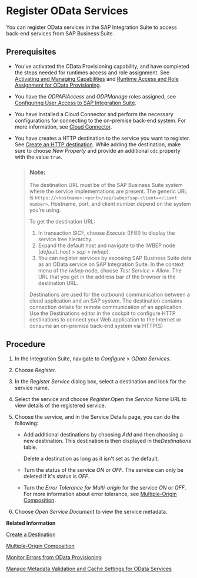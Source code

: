 <!-- loio9dfa56ab7337457b8b97bc175a7bfaa3 -->

# Register OData Services

You can register OData services in the SAP Integration Suite to access back-end services from SAP Business Suite .



<a name="loio9dfa56ab7337457b8b97bc175a7bfaa3__prereq_wxb_fhx_cfb"/>

## Prerequisites

-   You’ve activated the OData Provisioning capability, and have completed the steps needed for runtimes access and role assignment. See [Activating and Managing Capabilities](../activating-and-managing-capabilities-2ffb343.md) and [Runtime Access and Role Assignment for OData Provisioning](../runtime-access-and-role-assignment-for-odata-provisioning-b46816c.md).
-   You have the *ODPAPIAccess* and *ODPManage* roles assigned, see [Configuring User Access to SAP Integration Suite](../configuring-user-access-to-sap-integration-suite-2c6214a.md).
-   You have installed a Cloud Connector and perform the necessary configurations for connecting to the on-premise back-end system. For more information, see [Cloud Connector](https://help.sap.com/docs/connectivity/sap-btp-connectivity-cf/cloud-connector?version=Cloud).
-   You have creates a HTTP destination to the service you want to register. See [Create an HTTP destination](https://help.sap.com/viewer/cca91383641e40ffbe03bdc78f00f681/Cloud/en-US/783fa1c418a244d0abb5f153e69ca4ce.html). While adding the destination, make sure to choose *New Property* and provide an additional `odc` property with the value `true`.

    > ### Note:  
    > The destination URL must be of the SAP Business Suite system where the service implementations are present. The generic URL is `https://<hostname>:<port>/sap/iwbep?sap-client=<client number>`. Hostname, port, and client number depend on the system you’re using.
    > 
    > To get the destination URL:
    > 
    > 1.  In transaction SICF, choose *Execute* \([F8\]\) to display the service tree hierarchy.
    > 2.  Expand the default host and navigate to the IWBEP node \(*default\_host* \> *sap* \> *iwbep*\).
    > 3.  You can register services by exposing SAP Business Suite data as an OData service on SAP Integration Suite. In the context menu of the *iwbep* node, choose *Test Service* \> *Allow*. The URL that you get in the address bar of the browser is the destination URL.
    > 
    > Destinations are used for the outbound communication between a cloud application and an SAP system. The destination contains connection details for remote communication of an application. Use the Destinations editor in the cockpit to configure HTTP destinations to connect your Web application to the Internet or consume an on-premise back-end system via HTTP\(S\)




## Procedure

1.  In the Integration Suite, navigate to *Configure* \> *OData Services*.

2.  Choose *Register*.

3.  In the *Register Service* dialog box, select a destination and look for the service name.

4.  Select the service and choose *Register*.Open the *Service Name* URL to view details of the registered service.

5.  Choose the service, and in the Service Details page, you can do the following:

    -   Add additional destinations by choosing *Add* and then choosing a new destination. This destination is then displayed in the*Destinations* table.

        Delete a destination as long as it isn't set as the default.

    -   Turn the status of the service *ON* or *OFF*. The service can only be deleted if it's status is *OFF*.
    -   Turn the *Error Tolerance for Multi-origin* for the service *ON* or *OFF*. For more information about error tolerance, see [Multiple-Origin Composition](multiple-origin-composition-d16fd96.md).

6.  Choose *Open Service Document* to view the service metadata.


**Related Information**  


[Create a Destination](https://help.sap.com/docs/btp/sap-business-technology-platform/create-destination)

[Multiple-Origin Composition](multiple-origin-composition-d16fd96.md "Multiple-Origin Composition (MOC) is the ability to collect data from different back-end systems, aggregate them in a single service, and update different back-end systems, while using the same user. You can also execute a $batch request with MOC.")

[Monitor Errors from OData Provisioning](monitor-errors-from-odata-provisioning-e0aeecf.md "Analyze the root cause for errors and where they originated.")

[Manage Metadata Validation and Cache Settings for OData Services](manage-metadata-validation-and-cache-settings-for-odata-services-dd4df7a.md "Enable or disable metadata validation for a registered OData service. You can also allow caching of metadata, which significantly improves performance of the OData service calls. Additionally, you can view the list of services which has cached metadata. You can clear the metadata cache of the selected service or all the services.")

